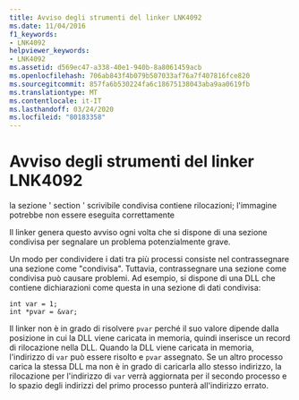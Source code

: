 ```yaml
---
title: Avviso degli strumenti del linker LNK4092
ms.date: 11/04/2016
f1_keywords:
- LNK4092
helpviewer_keywords:
- LNK4092
ms.assetid: d569ec47-a338-40e1-940b-8a8061459acb
ms.openlocfilehash: 706ab843f4b079b507033af76a7f407816fce820
ms.sourcegitcommit: 857fa6b530224fa6c18675138043aba9aa0619fb
ms.translationtype: MT
ms.contentlocale: it-IT
ms.lasthandoff: 03/24/2020
ms.locfileid: "80183358"
---
```

# <a name="linker-tools-warning-lnk4092"></a>Avviso degli strumenti del linker LNK4092

la sezione ' section ' scrivibile condivisa contiene rilocazioni; l'immagine potrebbe non essere eseguita correttamente

Il linker genera questo avviso ogni volta che si dispone di una sezione condivisa per segnalare un problema potenzialmente grave.

Un modo per condividere i dati tra più processi consiste nel contrassegnare una sezione come "condivisa". Tuttavia, contrassegnare una sezione come condivisa può causare problemi. Ad esempio, si dispone di una DLL che contiene dichiarazioni come questa in una sezione di dati condivisa:

```
int var = 1;
int *pvar = &var;
```

Il linker non è in grado di risolvere `pvar` perché il suo valore dipende dalla posizione in cui la DLL viene caricata in memoria, quindi inserisce un record di rilocazione nella DLL. Quando la DLL viene caricata in memoria, l'indirizzo di `var` può essere risolto e `pvar` assegnato. Se un altro processo carica la stessa DLL ma non è in grado di caricarla allo stesso indirizzo, la rilocazione per l'indirizzo di `var` verrà aggiornata per il secondo processo e lo spazio degli indirizzi del primo processo punterà all'indirizzo errato.

